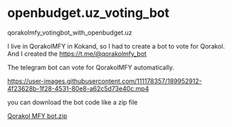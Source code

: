 # openbudget.uz_voting_bot
qorakolmfy_votingbot_with_openbudget.uz

I live in QorakolMFY in Kokand, so I had to create a bot to vote for Qorakol. And I created the https://t.me/@qorakolmfy_bot

The telegram bot can vote for QorakolMFY automatically.

https://user-images.githubusercontent.com/111178357/189952912-4f23628b-1f28-4531-80e8-a62c5d73e40c.mp4

you can download the bot code like a zip file

[Qorakol MFY bot.zip](https://github.com/IqrorjonCoder/openbudget.uz_voting_bot/files/9558894/Qorakol.MFY.bot.zip)
